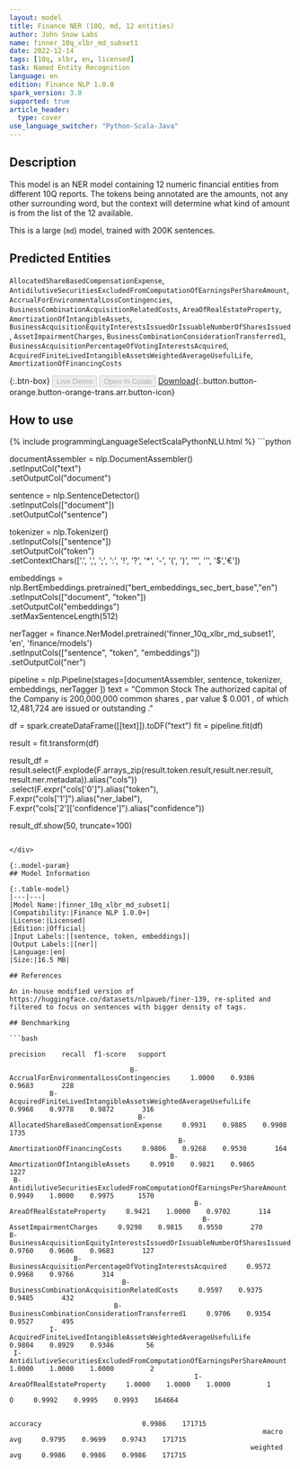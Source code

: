 ```yaml
---
layout: model
title: Finance NER (10Q, md, 12 entities)
author: John Snow Labs
name: finner_10q_xlbr_md_subset1
date: 2022-12-14
tags: [10q, xlbr, en, licensed]
task: Named Entity Recognition
language: en
edition: Finance NLP 1.0.0
spark_version: 3.0
supported: true
article_header:
  type: cover
use_language_switcher: "Python-Scala-Java"
---
```


## Description

This model is an NER model containing 12 numeric financial entities from different 10Q reports. The tokens being annotated are the amounts, not any other surrounding word, but the context will determine what kind of amount is from the list of the 12 available.

This is a large (`md`) model, trained with 200K sentences.

## Predicted Entities

`AllocatedShareBasedCompensationExpense`, `AntidilutiveSecuritiesExcludedFromComputationOfEarningsPerShareAmount`, `AccrualForEnvironmentalLossContingencies`, `BusinessCombinationAcquisitionRelatedCosts`, `AreaOfRealEstateProperty`, `AmortizationOfIntangibleAssets`, `BusinessAcquisitionEquityInterestsIssuedOrIssuableNumberOfSharesIssued`, `AssetImpairmentCharges`, `BusinessCombinationConsiderationTransferred1`, `BusinessAcquisitionPercentageOfVotingInterestsAcquired`, `AcquiredFiniteLivedIntangibleAssetsWeightedAverageUsefulLife`, `AmortizationOfFinancingCosts`

{:.btn-box}
<button class="button button-orange" disabled>Live Demo</button>
<button class="button button-orange" disabled>Open in Colab</button>
[Download](https://s3.amazonaws.com/auxdata.johnsnowlabs.com/finance/models/finner_10q_xlbr_md_subset1_en_1.0.0_3.0_1671033651073.zip){:.button.button-orange.button-orange-trans.arr.button-icon}

## How to use



<div class="tabs-box" markdown="1">
{% include programmingLanguageSelectScalaPythonNLU.html %}
```python
 
documentAssembler = nlp.DocumentAssembler() \
   .setInputCol("text") \
   .setOutputCol("document")

sentence = nlp.SentenceDetector() \
   .setInputCols(["document"]) \
   .setOutputCol("sentence") 

tokenizer = nlp.Tokenizer()\
    .setInputCols(["sentence"])\
    .setOutputCol("token")\
    .setContextChars(['.', ',', ';', ':', '!', '?', '*', '-', '(', ')', '”', '’', '$','€'])

embeddings = nlp.BertEmbeddings.pretrained("bert_embeddings_sec_bert_base","en") \
  .setInputCols(["document", "token"]) \
  .setOutputCol("embeddings")\
  .setMaxSentenceLength(512)

nerTagger = finance.NerModel.pretrained('finner_10q_xlbr_md_subset1', 'en', 'finance/models')\
   .setInputCols(["sentence", "token", "embeddings"])\
   .setOutputCol("ner")
              
pipeline = nlp.Pipeline(stages=[documentAssembler,
                            sentence,
                            tokenizer,
                            embeddings,
                            nerTagger
                                ])
text = "Common Stock The authorized capital of the Company is 200,000,000 common shares , par value $ 0.001 , of which 12,481,724 are issued or outstanding ."

df = spark.createDataFrame([[text]]).toDF("text")
fit = pipeline.fit(df)

result = fit.transform(df)

result_df = result.select(F.explode(F.arrays_zip(result.token.result,result.ner.result, result.ner.metadata)).alias("cols"))\
.select(F.expr("cols['0']").alias("token"),\
      F.expr("cols['1']").alias("ner_label"),\
      F.expr("cols['2']['confidence']").alias("confidence"))

result_df.show(50, truncate=100)
```

</div>

{:.model-param}
## Model Information

{:.table-model}
|---|---|
|Model Name:|finner_10q_xlbr_md_subset1|
|Compatibility:|Finance NLP 1.0.0+|
|License:|Licensed|
|Edition:|Official|
|Input Labels:|[sentence, token, embeddings]|
|Output Labels:|[ner]|
|Language:|en|
|Size:|16.5 MB|

## References

An in-house modified version of https://huggingface.co/datasets/nlpaueb/finer-139, re-splited and filtered to focus on sentences with bigger density of tags.

## Benchmarking

```bash
                                                                          precision    recall  f1-score   support

                              B-AccrualForEnvironmentalLossContingencies     1.0000    0.9386    0.9683       228
          B-AcquiredFiniteLivedIntangibleAssetsWeightedAverageUsefulLife     0.9968    0.9778    0.9872       316
                                B-AllocatedShareBasedCompensationExpense     0.9931    0.9885    0.9908      1735
                                          B-AmortizationOfFinancingCosts     0.9806    0.9268    0.9530       164
                                        B-AmortizationOfIntangibleAssets     0.9910    0.9821    0.9865      1227
 B-AntidilutiveSecuritiesExcludedFromComputationOfEarningsPerShareAmount     0.9949    1.0000    0.9975      1570
                                              B-AreaOfRealEstateProperty     0.9421    1.0000    0.9702       114
                                                B-AssetImpairmentCharges     0.9298    0.9815    0.9550       270
B-BusinessAcquisitionEquityInterestsIssuedOrIssuableNumberOfSharesIssued     0.9760    0.9606    0.9683       127
                B-BusinessAcquisitionPercentageOfVotingInterestsAcquired     0.9572    0.9968    0.9766       314
                            B-BusinessCombinationAcquisitionRelatedCosts     0.9597    0.9375    0.9485       432
                          B-BusinessCombinationConsiderationTransferred1     0.9706    0.9354    0.9527       495
          I-AcquiredFiniteLivedIntangibleAssetsWeightedAverageUsefulLife     0.9804    0.8929    0.9346        56
 I-AntidilutiveSecuritiesExcludedFromComputationOfEarningsPerShareAmount     1.0000    1.0000    1.0000         2
                                              I-AreaOfRealEstateProperty     1.0000    1.0000    1.0000         1
                                                                       O     0.9992    0.9995    0.9993    164664

                                                                accuracy                         0.9986    171715
                                                               macro avg     0.9795    0.9699    0.9743    171715
                                                            weighted avg     0.9986    0.9986    0.9986    171715
```